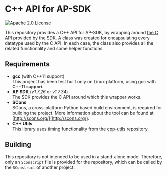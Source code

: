 # C++ API for AP-SDK
[![Apache 2.0 License](https://img.shields.io/badge/license-Apache%20v2.0-blue.svg)](LICENSE)

This repository provides a C++ API for AP-SDK, by wrapping around [the C API](http://www.micronautomata.com/apsdk_documentation/1.7-34/modules.html) provided by the SDK.
A class was created for encapsulating every datatype used by the C API. In each case, the class also provides all the related functionality and some helper functions.

## Requirements
* **gcc** (with C++11 support)  
This project has been test built only on Linux platform, using gcc with C++11 support.
* **AP SDK** (*v1.7.26* or *v1.7.34*)  
The SDK provides the C API around which this wrapper works. 
* **SCons**  
SCons, a cross-platform Python based build environment, is required for building the project.
 More information about the tool can be found at [http://scons.org/](http://scons.org/).
* **C++ Utils**  
This library uses timing functionality from the [cpp-utils](https://github.com/asrivast28/cpp-utils) repository.

## Building
This repository is not intended to be used in a stand-alone mode. Therefore, only an `SConscript` file is provided for the repository, which can be
called by the `SConstruct` of another project.
